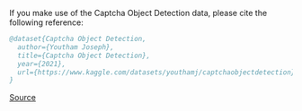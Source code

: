 If you make use of the Captcha Object Detection data, please cite the following reference:

``` bibtex 
@dataset{Captcha Object Detection,
  author={Youtham Joseph},
  title={Captcha Object Detection},
  year={2021},
  url={https://www.kaggle.com/datasets/youthamj/captchaobjectdetection}
}
```

[Source](https://www.kaggle.com/datasets/youthamj/captchaobjectdetection)